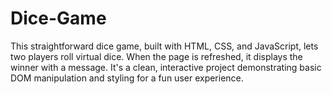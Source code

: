 # Dice-Game
This straightforward dice game, built with HTML, CSS, and JavaScript, lets two players roll virtual dice. When the page is refreshed, it displays the winner with a message. It's a clean, interactive project demonstrating basic DOM manipulation and styling for a fun user experience.
